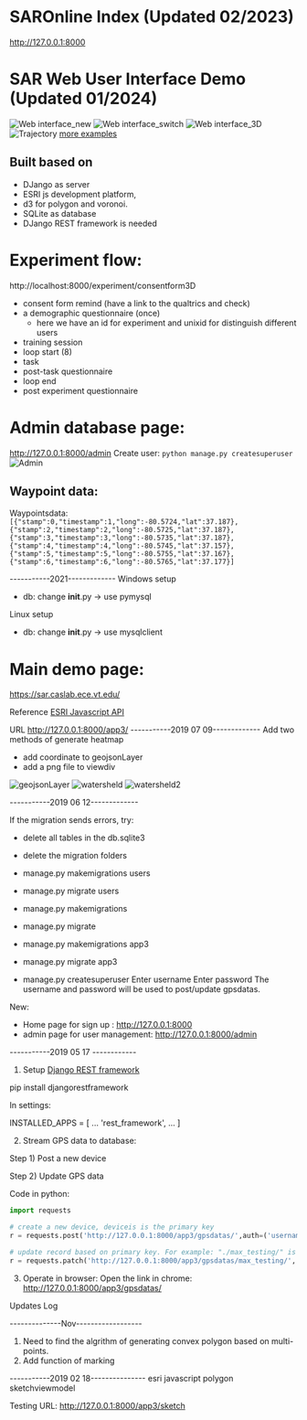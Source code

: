 # SAROnline Index (Updated 02/2023)
http://127.0.0.1:8000

# SAR Web User Interface Demo (Updated 01/2024)
![Web interface_new](screen/main_07072022.png)
![Web interface_switch](screen/switch_to_3D.png)
![Web interface_3D](screen/UAV_search_experiment_steps.gif)
![Trajectory](screen/trajectory.gif)
[more examples](screen/)
## Built based on
- DJango as server
- ESRI js development platform,
- d3 for polygon and voronoi.
- SQLite as database
- DJango REST framework is needed


# Experiment flow:
http://localhost:8000/experiment/consentform3D

- consent form remind (have a link to the qualtrics and check)
- a demographic questionnaire (once)
  - here we have an id for experiment and unixid for distinguish different users
- training session
- loop start (8)
- task
- post-task questionnaire
- loop end
- post experiment questionnaire

# Admin database page:
http://127.0.0.1:8000/admin
Create user: `python manage.py createsuperuser`
![Admin](screen/admin.png)
## Waypoint data:
Waypointsdata:
`[{"stamp":0,"timestamp":1,"long":-80.5724,"lat":37.187},{"stamp":2,"timestamp":2,"long":-80.5725,"lat":37.187},{"stamp":3,"timestamp":3,"long":-80.5735,"lat":37.187},{"stamp":4,"timestamp":4,"long":-80.5745,"lat":37.157},{"stamp":5,"timestamp":5,"long":-80.5755,"lat":37.167},{"stamp":6,"timestamp":6,"long":-80.5765,"lat":37.177}]`

-----------2021-------------
Windows setup
- db: change __init__.py -> use pymysql

Linux setup
- db: change __init__.py -> use mysqlclient

# Main demo page:
https://sar.caslab.ece.vt.edu/

Reference
[ESRI Javascript API](https://developers.arcgis.com/javascript/latest/api-reference/esri-views-View.html#width)

URL
http://127.0.0.1:8000/app3/
-----------2019 07 09-------------
Add two methods of generate heatmap
- add coordinate to geojsonLayer
- add a png file to viewdiv

![geojsonLayer](screen/heatmap_esri.png)
![watersheld](screen/watersheld.png)
![watersheld2](screen/watersheld2.png)

-----------2019 06 12-------------

If the migration sends errors, try:
- delete all tables in the db.sqlite3
- delete the migration folders
- manage.py makemigrations users
- manage.py migrate users

- manage.py makemigrations
- manage.py migrate

- manage.py makemigrations app3
- manage.py migrate app3

- manage.py createsuperuser
Enter username
Enter password
The username and password will be used to post/update gpsdatas.

New:
- Home page for sign up : http://127.0.0.1:8000
- admin page for user management:  http://127.0.0.1:8000/admin

-----------2019 05 17 ------------
1. Setup
[Django REST framework](https://www.django-rest-framework.org/tutorial/quickstart/)

pip install djangorestframework

In settings:

INSTALLED_APPS = [
    ...
    'rest_framework',
    ...
]

2. Stream GPS data to database:

Step 1) Post a new device

Step 2) Update GPS data

Code in python:  
```python
import requests

# create a new device, deviceis is the primary key
r = requests.post('http://127.0.0.1:8000/app3/gpsdatas/',auth=('username','password'), data = {'deviceid':'max_testing', 'taskid':'sar_put2','gpsdata':'{"gps":["stamp":4,"long":-81,"lat":37]}'})

# update record based on primary key. For example: "./max_testing/" is added as pk
r = requests.patch('http://127.0.0.1:8000/app3/gpsdatas/max_testing/', auth=('username','password'), data = {'deviceid':'max_testing', 'taskid':'sar_put2','gpsdata':'{"gps":["stamp":4,"long":-80,"lat":38]}'})
```

3. Operate in browser:
Open the link in chrome: http://127.0.0.1:8000/app3/gpsdatas/



Updates Log

--------------Nov------------------
1. Need to find the algrithm of generating convex polygon based on multi-points.
2. Add function of marking

-----------2019 02 18---------------
esri javascript
polygon
sketchviewmodel

Testing URL: http://127.0.0.1:8000/app3/sketch

